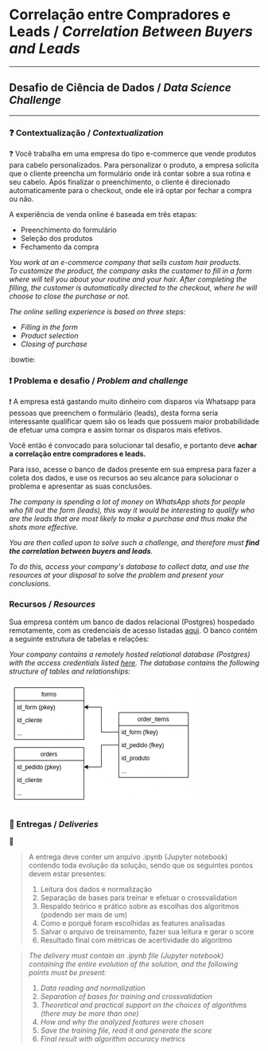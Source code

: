 # Correlação entre Compradores e Leads / *Correlation Between Buyers and Leads*

***

## Desafio de Ciência de Dados / *Data Science Challenge*

***

### :question: Contextualização / *Contextualization*
:question:
Você trabalha em uma empresa do tipo e-commerce que vende produtos para cabelo personalizados.
Para personalizar o produto, a empresa solicita que o cliente preencha um formulário onde
irá contar sobre a sua rotina e seu cabelo. Após finalizar o preenchimento, o cliente é
direcionado automaticamente para o checkout, onde ele irá optar por fechar a compra ou não.

A experiência de venda online é baseada em três etapas:
- Preenchimento do formulário
- Seleção dos produtos
- Fechamento da compra

*You work at an e-commerce company that sells custom hair products.  
To customize the product, the company asks the customer to fill in a form where
will tell you about your routine and your hair. After completing the filling, the customer is
automatically directed to the checkout, where he will choose to close the purchase or not.*

*The online selling experience is based on three steps:*
- *Filling in the form*
- *Product selection*
- *Closing of purchase*

:bowtie:

### :exclamation: Problema e desafio / *Problem and challenge*
:exclamation:
A empresa está gastando muito dinheiro com disparos via Whatsapp para pessoas que preenchem o formulário (leads), 
desta forma seria interessante qualificar quem são os leads que possuem maior probabilidade de efetuar uma compra
e assim tornar os disparos mais efetivos.

Você então é convocado para solucionar tal desafio, e portanto deve **achar a correlação entre compradores e leads.**

Para isso, acesse o banco de dados presente em sua empresa para fazer a coleta dos dados, e use os recursos ao seu alcance para solucionar o problema e apresentar as suas conclusões.


*The company is spending a lot of money on WhatsApp shots for people who fill out the form (leads),
this way it would be interesting to qualify who are the leads that are most likely to make a purchase
and thus make the shots more effective.*

*You are then called upon to solve such a challenge, and therefore must **find the correlation between buyers and leads**.*

*To do this, access your company's database to collect data, and use the resources at your disposal to solve the problem and present your conclusions.*


### Recursos / *Resources*

Sua empresa contém um banco de dados relacional (Postgres) hospedado remotamente, com as credenciais de acesso listadas [aqui](db_access.txt). O banco contém a seguinte estrutura de tabelas e relações:

*Your company contains a remotely hosted relational database (Postgres) with the access credentials listed [here](db_access.txt). The database contains the following structure of tables and relationships:*

![Database Structure](images/db-uml.png 'Database Structure')


### :rocket: Entregas / *Deliveries*
:rocket:
> A entrega deve conter um arquivo .ipynb (Jupyter notebook) contendo toda evolução da solução, sendo que os seguintes pontos devem estar presentes:
> 1. Leitura dos dados e normalização
> 1. Separação de bases para treinar e efetuar o crossvalidation
> 1. Respaldo teórico e prático sobre as escolhas dos algoritmos (podendo ser mais de um)
> 1. Como e porquê foram escolhidas as features analisadas
> 1. Salvar o arquivo de treinamento, fazer sua leitura e gerar o score
> 1. Resultado final com métricas de acertividade do algoritmo

> *The delivery must contain an .ipynb file (Jupyter notebook) containing the entire evolution of the solution, and the following points must be present:*
> 1. *Data reading and normalization*
> 1. *Separation of bases for training and crossvalidation*
> 1. *Theoretical and practical support on the choices of algorithms (there may be more than one)*
> 1. *How and why the analyzed features were chosen*
> 1. *Save the training file, read it and generate the score*
> 1. *Final result with algorithm accuracy metrics*
